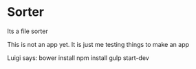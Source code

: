 # Sorter
Its a file sorter

This is not an app yet. It is just me testing things to make an app

Luigi says:
bower install
npm install
gulp start-dev